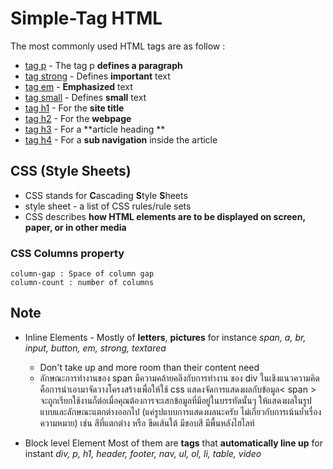# Simple-Tag HTML
The most commonly used HTML tags are as follow :

- [tag p](https://www.w3schools.com/tags/tag_p.asp)  - The tag p **defines a paragraph** 
- [tag strong](https://www.w3schools.com/tags/tag_strong.asp) - Defines **important** text 
- [tag em](https://www.w3schools.com/tags/tag_em.asp) - **Emphasized** text 
- [tag small](https://www.w3schools.com/tags/tag_small.asp) - Defines **small** text 
- [tag h1](https://www.w3schools.com/tags/tag_hn.asp) - For the **site title** 
- [tag h2](https://www.w3schools.com/tags/tag_hn.asp) - For the **webpage** 
- [tag h3](https://www.w3schools.com/tags/tag_hn.asp) - For a **article heading **
- [tag h4](https://www.w3schools.com/tags/tag_hn.asp) - For a **sub navigation** inside the article 

## CSS (Style Sheets)
- CSS stands for **C**ascading **S**tyle **S**heets
- style sheet - a list of CSS rules/rule sets
- CSS describes **how HTML elements are to be displayed on screen, paper, or in other media**

### CSS Columns property
```
column-gap : Space of column gap
column-count : number of columns  
```

## Note
 - Inline Elements - Mostly of **letters**, **pictures** for instance *span, a, br, input, button, em, strong, textarea*
    - Don't take up and more room than their content need 
    - ลักษณะการทำงานของ span มีความคล้ายคลึงกับการทำงาน ของ div ในเชิงแนวความคิด คือการนำเอามาจัดวางโครงสร้างเพื่อให้ใช้ css แสดงจัดการแสดงผลกับข้อมูล< span > จะถูกเรียกใช้งานก็ต่อเมื่อคุณต้องการจะเสกข้อมูลที่มีอยู่ในบรรทัดนั้นๆ ให้แสดงผลในรูปแบบและลักษณะแตกต่างออกไป (แค่รูปแบบการแสดงผลนะครับ ไม่เกี่ยวกับการเน้นย้ำเรื่องความหมาย) เช่น สีที่แตกต่าง หรือ ขีดเส้นใต้ มีขอบสี มีพื้นหลังไฮไลท์

- Block level Element Most of them are __tags__ that **automatically line up** for instant *div, p, h1, header, footer, nav, ul, ol, li, table, video*